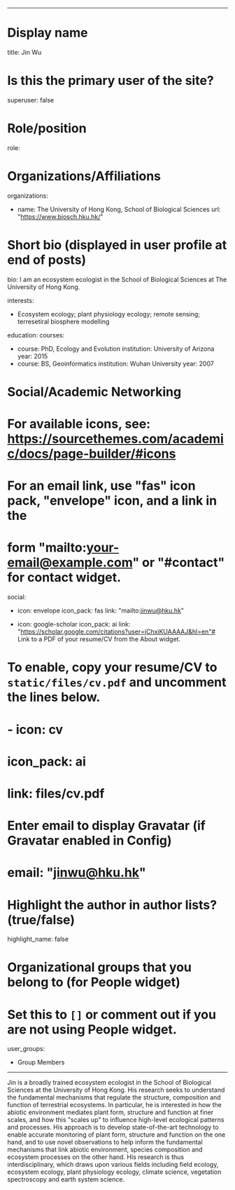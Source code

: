 
---
# Display name
title: Jin Wu

# Is this the primary user of the site?
superuser: false

# Role/position
role:  

# Organizations/Affiliations
organizations:
- name: The University of Hong Kong, School of Biological Sciences
  url: "https://www.biosch.hku.hk/"

# Short bio (displayed in user profile at end of posts)
bio: I am an ecosystem ecologist in the School of Biological Sciences at The University of Hong Kong.


interests:
- Ecosystem ecology; plant physiology ecology; remote sensing; terresetiral biosphere modelling 


education:
  courses:
  - course: PhD, Ecology and Evolution
    institution: University of Arizona
    year: 2015
  - course: BS, Geoinformatics
    institution: Wuhan University
    year: 2007

# Social/Academic Networking
# For available icons, see: https://sourcethemes.com/academic/docs/page-builder/#icons
#   For an email link, use "fas" icon pack, "envelope" icon, and a link in the
#   form "mailto:your-email@example.com" or "#contact" for contact widget.
social:
- icon: envelope
  icon_pack: fas
  link: "mailto:jinwu@hku.hk"

- icon: google-scholar
  icon_pack: ai
  link: "https://scholar.google.com/citations?user=jChxiKUAAAAJ&hl=en"# Link to a PDF of your resume/CV from the About widget.
# To enable, copy your resume/CV to `static/files/cv.pdf` and uncomment the lines below.
# - icon: cv
#   icon_pack: ai
#   link: files/cv.pdf

# Enter email to display Gravatar (if Gravatar enabled in Config)
# email: "jinwu@hku.hk"

# Highlight the author in author lists? (true/false)
highlight_name: false

# Organizational groups that you belong to (for People widget)
#   Set this to `[]` or comment out if you are not using People widget.
user_groups:
- Group Members
---

Jin is a broadly trained ecosystem ecologist in the School of Biological Sciences at the University of Hong Kong. His research seeks to understand the fundamental mechanisms that regulate the structure, composition and function of terrestrial ecosystems. In particular, he is interested in how the abiotic environment mediates plant form, structure and function at finer scales, and how this "scales up" to influence high-level ecological patterns and processes. His approach is to develop state-of-the-art technology to enable accurate monitoring of plant form, structure and function on the one hand, and to use novel observations to help inform the fundamental mechanisms that link abiotic environment, species composition and ecosystem processes on the other hand. His research is thus interdisciplinary, which draws upon various fields including field ecology, ecosystem ecology, plant physiology ecology, climate science, vegetation spectroscopy and earth system science.

